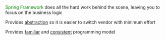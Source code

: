 <p align="left">

<span style="color:green">Spring Framework</span> does all the hard work behind the scene, leaving you to focus on the business logic

Provides <u>abstraction</u> so it is easier to switch vendor with minimum effort

Provides <u>familiar</u> and <u>consistent</u> programming model

</p>